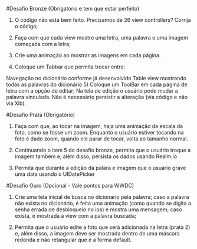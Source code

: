#Desafio Bronze (Obrigatório e tem que estar perfeito)
1) O código não está bem feito. Precisamos de 26 view controllers? Corrija o código;

2) Faça com que cada view mostre uma letra, uma palavra e uma imagem começada com a letra;

3) Crie uma animação ao mostrar as imagens em cada página.

4) Coloque um Tabbar que permita trocar entre:

Navegação no dicionário conforme já desenvolvido
Table view mostrando todas as palavras do dicionário
5) Coloque um ToolBar em cada página de letra com a opção de editar; Na tela de edição o usuário pode mudar a palavra vinculada. Não é necessário persistir a alteração (via código e não via Xib).

#Desafio Prata (Obrigatório)
1) Faça com que, ao tocar na imagem, haja uma animação da escala da foto, como se fosse um zoom. Enquanto o usuário estiver tocando na foto é dado zoom, quando ele parar de tocar, volta ao tamanho normal.

2) Continuando o item 5 do desafio bronze, permita que o usuário troque a imagem também e, além disso, persista os dados usando Realm.io

3) Permita que durante a edição da palara e imagem que o usuário grave uma data usando o UIDatePicker

#Desafio Ouro (Opcional - Vale pontos para WWDC)
1) Crie uma tela inicial de busca no dicionario pela palavra; caso a palavra não exista no dicionário, é feita uma animação (como quando se digita a senha errada de desbloqueio no ios) e mostra uma mensagem; caso exista, é mostrada a view com a palavra buscada;

2) Permita que o usuário edite a foto que será adicionada na letra (prata 2) e, além disso, a imagem deve ser mostrada dentro de uma máscara redonda e não retangular que é a forma default.
